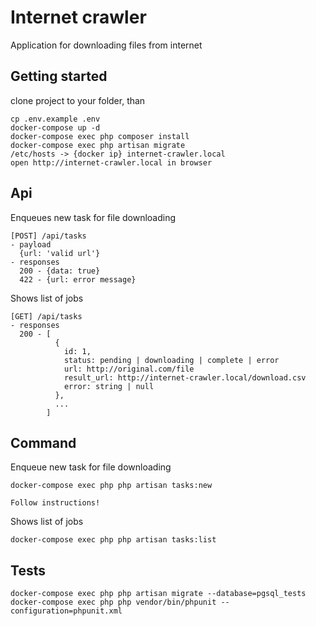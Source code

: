 # Internet crawler

Application for downloading files from internet

## Getting started

clone project to your folder, than

```
cp .env.example .env
docker-compose up -d
docker-compose exec php composer install
docker-compose exec php artisan migrate
/etc/hosts -> {docker ip} internet-crawler.local
open http://internet-crawler.local in browser
```

## Api

Enqueues new task for file downloading
```
[POST] /api/tasks
- payload
  {url: 'valid url'}
- responses
  200 - {data: true}
  422 - {url: error message}
```
Shows list of jobs
```
[GET] /api/tasks
- responses
  200 - [
          {
            id: 1,
            status: pending | downloading | complete | error
            url: http://original.com/file
            result_url: http://internet-crawler.local/download.csv
            error: string | null
          },
          ...
        ]
```

## Command
Enqueue new task for file downloading
```
docker-compose exec php php artisan tasks:new

Follow instructions!
```
Shows list of jobs
```
docker-compose exec php php artisan tasks:list
```
## Tests
```
docker-compose exec php php artisan migrate --database=pgsql_tests
docker-compose exec php php vendor/bin/phpunit --configuration=phpunit.xml
```
